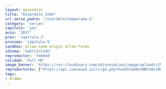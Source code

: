 ```yaml
---
layout: episodios
title: "Riverdale 2x04"
url_serie_padre: 'riverdale/temporada-2'
category: 'series'
capitulo: 'yes'
anio: '2017'
prev: 'capitulo-3'
proximo: 'capitulo-5'
sandbox: allow-same-origin allow-forms
idioma: 'Subtitulado'
reproductor: 'fembed'
calidad: 'Full HD'
image_banner: 'https://res.cloudinary.com/u4innovation/image/upload/v1565152608/maxresdefault-min_vy9nnj.jpg'
reproductores: ["https://api.cuevana3.io/rr/gd.php?h=ek5lbm9xYWNrS0xJMVp5b21KREk0dFBLbjVkaHhkRGdrOG1jbnBpUnhhS1ZzbW1YZTliTzJibXJablo5MFpmVWtkMm5ucHJjektYYzJYZVdnODJ2NXJHU3FadVkyUT09"]
tags:
- Drama
---
```













